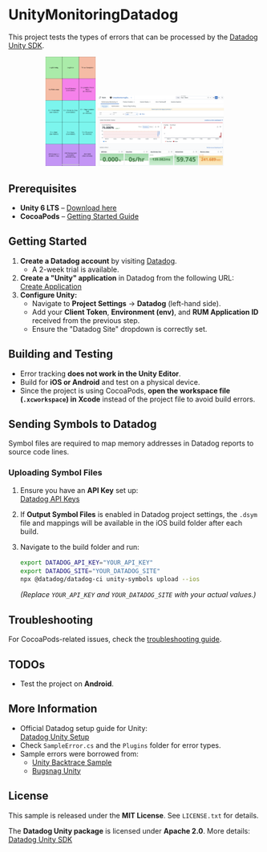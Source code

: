 # UnityMonitoringDatadog

This project tests the types of errors that can be processed by the [Datadog Unity SDK](https://github.com/DataDog/unity-package).

<div style="text-align: center;">
    <img src="./Docs/Images/screenshot.png" alt="Screenshot" width="20%">
    <img src="./Docs/Images/dashboard.png" alt="Dashboard" width="50%">
</div>

## Prerequisites

- **Unity 6 LTS** – [Download here](https://unity.com/releases/editor/archive)
- **CocoaPods** – [Getting Started Guide](https://guides.cocoapods.org/using/getting-started.html)

## Getting Started

1. **Create a Datadog account** by visiting [Datadog](https://www.datadoghq.com/).
   - A 2-week trial is available.
2. **Create a "Unity" application** in Datadog from the following URL:  
   [Create Application](https://ap1.datadoghq.com/rum/application/create)
3. **Configure Unity:**
   - Navigate to **Project Settings** → **Datadog** (left-hand side).
   - Add your **Client Token**, **Environment (env)**, and **RUM Application ID** received from the previous step.
   - Ensure the "Datadog Site" dropdown is correctly set.

## Building and Testing

- Error tracking **does not work in the Unity Editor**.
- Build for **iOS or Android** and test on a physical device.
- Since the project is using CocoaPods, **open the workspace file (`.xcworkspace`) in Xcode** instead of the project file to avoid build errors.

## Sending Symbols to Datadog

Symbol files are required to map memory addresses in Datadog reports to source code lines.

### Uploading Symbol Files

1. Ensure you have an **API Key** set up:  
   [Datadog API Keys](https://docs.datadoghq.com/account_management/api-app-keys/#client-tokens)
2. If **Output Symbol Files** is enabled in Datadog project settings, the `.dsym` file and mappings will be available in the iOS build folder after each build.
3. Navigate to the build folder and run:

   ```sh
   export DATADOG_API_KEY="YOUR_API_KEY"
   export DATADOG_SITE="YOUR_DATADOG_SITE"
   npx @datadog/datadog-ci unity-symbols upload --ios
   ```
   *(Replace `YOUR_API_KEY` and `YOUR_DATADOG_SITE` with your actual values.)*

## Troubleshooting

For CocoaPods-related issues, check the [troubleshooting guide](https://github.com/googlesamples/unity-jar-resolver/blob/master/troubleshooting-faq.md).

## TODOs

- Test the project on **Android**.

## More Information

- Official Datadog setup guide for Unity:  
  [Datadog Unity Setup](https://docs.datadoghq.com/real_user_monitoring/mobile_and_tv_monitoring/unity/setup/)
- Check `SampleError.cs` and the `Plugins` folder for error types.
- Sample errors were borrowed from:
  - [Unity Backtrace Sample](https://github.com/unity3d-jp/BacktraceUnitySample)
  - [Bugsnag Unity](https://github.com/bugsnag/bugsnag-unity)

## License

This sample is released under the **MIT License**. See `LICENSE.txt` for details.

The **Datadog Unity package** is licensed under **Apache 2.0**. More details:  
[Datadog Unity SDK](https://github.com/DataDog/unity-package)

